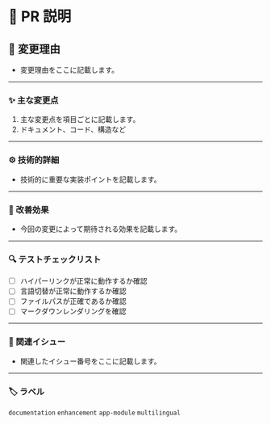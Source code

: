 # 📝 PR 説明

## 🔄 変更理由

- 変更理由をここに記載します。

---

### ✨ 主な変更点

1. 主な変更点を項目ごとに記載します。
2. ドキュメント、コード、構造など

---

### ⚙️ 技術的詳細

- 技術的に重要な実装ポイントを記載します。

---

### 🚀 改善効果

- 今回の変更によって期待される効果を記載します。

---

### 🔍 テストチェックリスト

- [ ] ハイパーリンクが正常に動作するか確認
- [ ] 言語切替が正常に動作するか確認
- [ ] ファイルパスが正確であるか確認
- [ ] マークダウンレンダリングを確認

---

### 🔗 関連イシュー

- 関連したイシュー番号をここに記載します。

---

### 🏷️ ラベル

`documentation` `enhancement` `app-module` `multilingual`
